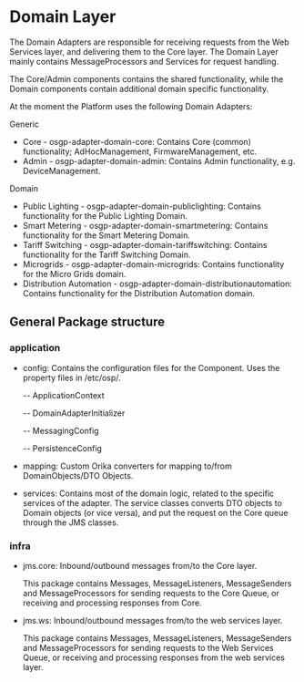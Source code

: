 # Domain Layer

The Domain Adapters are responsible for receiving requests from the Web Services layer, and delivering them to the Core layer. The Domain Layer mainly contains MessageProcessors and Services for request handling.

The Core/Admin components contains the shared functionality, while the Domain components contain additional domain specific functionality.

At the moment the Platform uses the following Domain Adapters:

Generic

* Core - osgp-adapter-domain-core: Contains Core \(common\) functionality;  AdHocManagement, FirmwareManagement, etc.
* Admin - osgp-adapter-domain-admin: Contains Admin functionality, e.g. DeviceManagement.

Domain

* Public Lighting - osgp-adapter-domain-publiclighting: Contains functionality for the Public Lighting Domain.
* Smart Metering - osgp-adapter-domain-smartmetering: Contains functionality for the Smart Metering Domain.
* Tariff Switching - osgp-adapter-domain-tariffswitching: Contains functionality for the Tariff Switching Domain.
* Microgrids - osgp-adapter-domain-microgrids: Contains functionality for the Micro Grids domain.
* Distribution Automation - osgp-adapter-domain-distributionautomation: Contains functionality for the Distribution Automation domain.

## General Package structure

### application

* config: Contains the configuration files for the Component. Uses the property files in /etc/osp/.

  -- ApplicationContext

  -- DomainAdapterInitializer

  -- MessagingConfig

  -- PersistenceConfig

* mapping: Custom Orika converters for mapping to/from DomainObjects/DTO Objects.
* services: Contains most of the domain logic, related to the specific services of the adapter. The service classes converts DTO objects to Domain objects \(or vice versa\), and put the request on the Core queue through the JMS classes.

### infra

* jms.core: Inbound/outbound messages from/to the Core layer.

  This package contains Messages, MessageListeners, MessageSenders and MessageProcessors for sending requests to the Core Queue, or receiving and processing responses from Core.

* jms.ws: Inbound/outbound messages from/to the web services layer.

  This package contains Messages, MessageListeners, MessageSenders and MessageProcessors for sending requests to the Web Services Queue, or receiving and processing responses from the web services layer.

